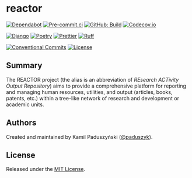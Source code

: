 # reactor

[![Dependabot](https://img.shields.io/badge/dependabot-active-brightgreen?logo=dependabot)][dependabot]
[![Pre-commit.ci](https://results.pre-commit.ci/badge/github/paduszyk/reactor/main.svg)][pre-commit.ci]
[![GitHub: Build](https://img.shields.io/github/actions/workflow/status/paduszyk/reactor/build.yaml?logo=github)][github-build]
[![Codecov.io](https://img.shields.io/codecov/c/github/paduszyk/reactor?logo=codecov)][codecov.io]

[![Django](https://img.shields.io/badge/Django-092e20?&logo=django&logoColor=white)][django]
[![Poetry](https://img.shields.io/endpoint?url=https://python-poetry.org/badge/v0.json)][poetry]
[![Prettier](https://img.shields.io/badge/code%20style-prettier-1E2B33?logo=Prettier)][prettier]
[![Ruff](https://img.shields.io/endpoint?url=https://raw.githubusercontent.com/astral-sh/ruff/main/assets/badge/v2.json)][ruff]

[![Conventional Commits](https://img.shields.io/badge/Conventional%20Commits-1.0.0-fa6673.svg?logo=conventional-commits)][conventional-commits]
[![License](https://img.shields.io/github/license/paduszyk/reactor)][license]

## Summary

The REACTOR project (the alias is an abbreviation of _REsearch ACTivity Output
Repository_) aims to provide a comprehensive platform for reporting and
managing human resources, utilities, and output (articles, books, patents,
etc.) within a tree-like network of research and development or academic units.

## Authors

Created and maintained by Kamil Paduszyński ([@paduszyk][github-paduszyk]).

## License

Released under the [MIT License][license].

[codecov.io]: https://app.codecov.io/gh/paduszyk/reactor
[conventional-commits]: https://conventionalcommits.org
[dependabot]: https://github.com/paduszyk/reactor/blob/main/.github/dependabot.yaml
[django]: https://www.djangoproject.com
[github-build]: https://github.com/paduszyk/reactor/actions/workflows/build.yaml
[github-paduszyk]: https://github.com/paduszyk
[license]: https://github.com/paduszyk/reactor/blob/main/LICENSE
[poetry]: https://python-poetry.org
[pre-commit.ci]: https://results.pre-commit.ci/latest/github/paduszyk/reactor/main
[prettier]: https://prettier.io
[ruff]: https://github.com/astral-sh/ruff
